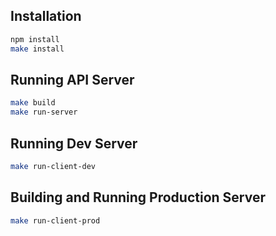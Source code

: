 

## Installation

```bash
npm install
make install
```
## Running API Server

```bash
make build
make run-server
```

## Running Dev Server

```bash
make run-client-dev
```

## Building and Running Production Server

```bash
make run-client-prod
```


